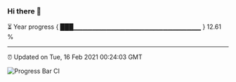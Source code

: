 ### Hi there 👋

⏳ Year progress { ███▁▁▁▁▁▁▁▁▁▁▁▁▁▁▁▁▁▁▁▁▁▁▁▁▁▁▁ } 12.61 %

---

⏰ Updated on Tue, 16 Feb 2021 00:24:03 GMT

![Progress Bar CI](https://github.com/liununu/liununu/workflows/Progress%20Bar%20CI/badge.svg)
